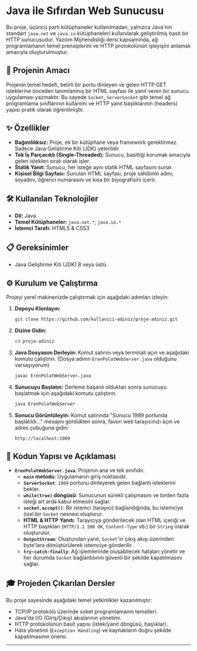 # Java ile Sıfırdan Web Sunucusu

Bu proje, üçüncü parti kütüphaneler kullanılmadan, yalnızca Java'nın standart `java.net` ve `java.io` kütüphaneleri kullanılarak geliştirilmiş basit bir HTTP sunucusudur. Yazılım Mühendisliği dersi kapsamında, ağ programlamanın temel prensiplerini ve HTTP protokolünün işleyişini anlamak amacıyla oluşturulmuştur.

## 🚀 Projenin Amacı

Projenin temel hedefi, belirli bir portu dinleyen ve gelen HTTP GET isteklerine önceden tanımlanmış bir HTML sayfası ile yanıt veren bir sunucu uygulaması yazmaktır. Bu sayede `Socket`, `ServerSocket` gibi temel ağ programlama sınıflarının kullanımı ve HTTP yanıt başlıklarının (headers) yapısı pratik olarak öğrenilmiştir.

## ✨ Özellikler

  - **Bağımlılıksız:** Proje, ek bir kütüphane veya framework gerektirmez. Sadece Java Geliştirme Kiti (JDK) yeterlidir.
  - **Tek İş Parçacıklı (Single-Threaded):** Sunucu, basitliği korumak amacıyla gelen istekleri sıralı olarak işler.
  - **Statik Yanıt:** Sunucu, her isteğe aynı statik HTML sayfasını sunar.
  - **Kişisel Bilgi Sayfası:** Sunulan HTML sayfası, proje sahibinin adını, soyadını, öğrenci numarasını ve kısa bir biyografisini içerir.

## 🛠️ Kullanılan Teknolojiler

  - **Dil:** Java
  - **Temel Kütüphaneler:** `java.net.*`, `java.io.*`
  - **İstemci Tarafı:** HTML5 & CSS3

## 📋 Gereksinimler

  - Java Geliştirme Kiti (JDK) 8 veya üstü.

## ⚙️ Kurulum ve Çalıştırma

Projeyi yerel makinenizde çalıştırmak için aşağıdaki adımları izleyin:

1.  **Depoyu Klonlayın:**

    ```bash
    git clone https://github.com/kullanici-adiniz/proje-adiniz.git
    ```

2.  **Dizine Gidin:**

    ```bash
    cd proje-adiniz
    ```

3.  **Java Dosyasını Derleyin:**
    Komut satırını veya terminali açın ve aşağıdaki komutu çalıştırın. (Dosya adının `ErenPolatWebServer.java` olduğunu varsayıyorum)

    ```bash
    javac ErenPolatWebServer.java
    ```

4.  **Sunucuyu Başlatın:**
    Derleme başarılı olduktan sonra sunucuyu başlatmak için aşağıdaki komutu çalıştırın.

    ```bash
    java ErenPolatWebServer
    ```

5.  **Sonucu Görüntüleyin:**
    Komut satırında "Sunucu 1989 portunda başlatıldı..." mesajını gördükten sonra, favori web tarayıcınızı açın ve adres çubuğuna gidin:

    ```
    http://localhost:1989
    ```

## 📝 Kodun Yapısı ve Açıklaması

  - **`ErenPolatWebServer.java`**: Projenin ana ve tek sınıfıdır.
      - **`main` metodu**: Uygulamanın giriş noktasıdır.
      - **`ServerSocket`**: `1989` portunu dinleyerek gelen bağlantı isteklerini bekler.
      - **`while(true)` döngüsü**: Sunucunun sürekli çalışmasını ve birden fazla isteği art arda kabul etmesini sağlar.
      - **`socket.accept()`**: Bir istemci (tarayıcı) bağlandığında, bu istemciye özel bir `Socket` nesnesi oluşturur.
      - **HTML & HTTP Yanıtı**: Tarayıcıya gönderilecek olan HTML içeriği ve HTTP başlıkları (`HTTP/1.1 200 OK`, `Content-Type` vb.) bir `String` olarak oluşturulur.
      - **`OutputStream`**: Oluşturulan yanıt, `Socket`'in çıkış akışı üzerinden byte'lara dönüştürülerek istemciye gönderilir.
      - **`try-catch-finally`**: Ağ işlemlerinde oluşabilecek hataları yönetir ve her durumda `Socket` bağlantısının güvenli bir şekilde kapatılmasını sağlar.

## 🎓 Projeden Çıkarılan Dersler

Bu proje sayesinde aşağıdaki temel yetkinlikler kazanılmıştır:

  - TCP/IP protokolü üzerinde soket programlamanın temelleri.
  - Java'da I/O (Giriş/Çıkış) akışlarının yönetimi.
  - HTTP protokolünün basit yapısı (istek/yanıt döngüsü, başlıklar).
  - Hata yönetimi (`Exception Handling`) ve kaynakların doğru şekilde kapatılmasının önemi.

-----

 
